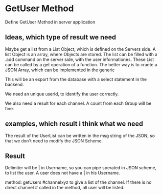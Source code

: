 # GetUser Method
Define GetUser Method in server application

## Ideas, which type of result we need

Maybe get a list from a List Object, which is defined on the Servers side. A list Object is an array, where Objects are stored.
The list can be filled with a .add command on the server side, with the user informationes. These List can be called by a get 
operation of a function. The better way is to craete a JSON Array, which can be implemented in the generic

This will be an export from the database with a select statement in the backend.

We need an unique userid, to identify the user correctly.

We also need a result for each channel. A count from each Group will be fine.

## examples, which result i think what we need

The result of the UserList can be written in the msg string of the JSON,
so that we don't need to modify the JSON Scheme.

## Result

Delimiter will be | in Username, so you can pipe sperated in JSON scheme, to list the user. A user does not have a | in 
his Username.

method: getUsers #channelxyz to give a list of the channel. If there is no direct channel #  called in the method, all user 
will be listed.
